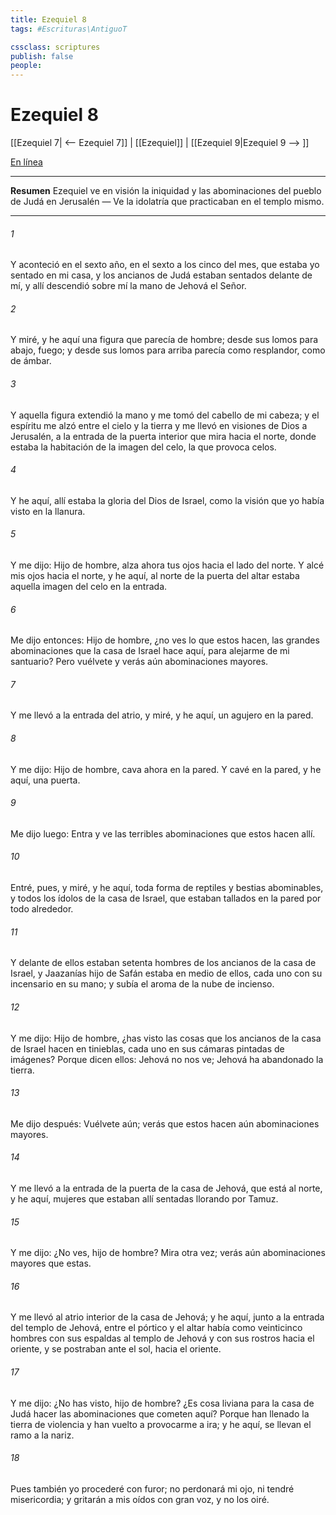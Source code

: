 ```yaml
---
title: Ezequiel 8
tags: #Escrituras\AntiguoT

cssclass: scriptures
publish: false
people:
---
```


# Ezequiel 8
[[Ezequiel 7| <-- Ezequiel 7]] | [[Ezequiel]] | [[Ezequiel 9|Ezequiel 9 --> ]]

[En línea](https://churchofjesuschrist.org/study/scriptures/ot/ezek/8?lang=spa)

---
__Resumen__
Ezequiel ve en visión la iniquidad y las abominaciones del pueblo de Judá en Jerusalén — Ve la idolatría que practicaban en el templo mismo.

---
###### 1 
Y aconteció en el sexto año, en el sexto  a los cinco  del mes, que estaba yo sentado en mi casa, y los ancianos de Judá estaban sentados delante de mí, y allí descendió sobre mí la mano de Jehová el Señor.

###### 2 
Y miré, y he aquí una figura que parecía de hombre; desde sus lomos para abajo, fuego; y desde sus lomos para arriba parecía como resplandor, como de ámbar.

###### 3 
Y aquella figura extendió la mano y me tomó del cabello de mi cabeza; y el espíritu me alzó entre el cielo y la tierra y me llevó en visiones de Dios a Jerusalén, a la entrada de la puerta interior que mira hacia el norte, donde estaba la habitación de la imagen del celo, la que provoca celos.

###### 4 
Y he aquí, allí estaba la gloria del Dios de Israel, como la visión que yo había visto en la llanura.

###### 5 
Y me dijo: Hijo de hombre, alza ahora tus ojos hacia el lado del norte. Y alcé mis ojos hacia el norte, y he aquí, al norte de la puerta del altar estaba aquella imagen del celo en la entrada.

###### 6 
Me dijo entonces: Hijo de hombre, ¿no ves lo que estos hacen, las grandes abominaciones que la casa de Israel hace aquí, para alejarme de mi santuario? Pero vuélvete y verás aún abominaciones mayores.

###### 7 
Y me llevó a la entrada del atrio, y miré, y he aquí, un agujero en la pared.

###### 8 
Y me dijo: Hijo de hombre, cava ahora en la pared. Y cavé en la pared, y he aquí, una puerta.

###### 9 
Me dijo luego: Entra y ve las terribles abominaciones que estos hacen allí.

###### 10 
Entré, pues, y miré, y he aquí, toda forma de reptiles y bestias abominables, y todos los ídolos de la casa de Israel, que estaban tallados en la pared por todo alrededor.

###### 11 
Y delante de ellos estaban setenta hombres de los ancianos de la casa de Israel, y Jaazanías hijo de Safán estaba en medio de ellos, cada uno con su incensario en su mano; y subía el aroma de la nube de incienso.

###### 12 
Y me dijo: Hijo de hombre, ¿has visto las cosas que los ancianos de la casa de Israel hacen en tinieblas, cada uno en sus cámaras pintadas de imágenes? Porque dicen ellos: Jehová no nos ve; Jehová ha abandonado la tierra.

###### 13 
Me dijo después: Vuélvete aún; verás que estos hacen aún abominaciones mayores.

###### 14 
Y me llevó a la entrada de la puerta de la casa de Jehová, que está al norte, y he aquí, mujeres que estaban allí sentadas llorando por Tamuz.

###### 15 
Y me dijo: ¿No ves, hijo de hombre? Mira otra vez; verás aún abominaciones mayores que estas.

###### 16 
Y me llevó al atrio interior de la casa de Jehová; y he aquí, junto a la entrada del templo de Jehová, entre el pórtico y el altar había como veinticinco hombres con sus espaldas  al templo de Jehová y con sus rostros hacia el oriente, y se postraban ante el sol, hacia el oriente.

###### 17 
Y me dijo: ¿No has visto, hijo de hombre? ¿Es cosa liviana para la casa de Judá hacer las abominaciones que cometen aquí? Porque han llenado la tierra de violencia y han vuelto a provocarme a ira; y he aquí, se llevan el ramo a la nariz.

###### 18 
Pues también yo procederé con furor; no perdonará mi ojo, ni tendré misericordia; y gritarán a mis oídos con gran voz, y no los oiré.

